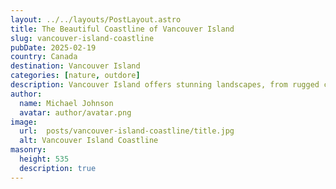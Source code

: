 ```yaml
---
layout: ../../layouts/PostLayout.astro
title: The Beautiful Coastline of Vancouver Island
slug: vancouver-island-coastline
pubDate: 2025-02-19
country: Canada
destination: Vancouver Island
categories: [nature, outdore]
description: Vancouver Island offers stunning landscapes, from rugged coastlines and pristine beaches to lush forests. Whether you're into whale watching, kayaking, or hiking through its national parks, this island is an adventurer’s dream. Its charming towns, wildlife encounters, and natural beauty make it a top destination for those seeking tranquility or a thrill.
author:
  name: Michael Johnson
  avatar: author/avatar.png
image:
  url:  posts/vancouver-island-coastline/title.jpg
  alt: Vancouver Island Coastline
masonry:
  height: 535
  description: true
---
```

